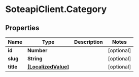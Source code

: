 # SoteapiClient.Category

## Properties
Name | Type | Description | Notes
------------ | ------------- | ------------- | -------------
**id** | **Number** |  | [optional] 
**slug** | **String** |  | [optional] 
**title** | [**[LocalizedValue]**](LocalizedValue.md) |  | [optional] 


